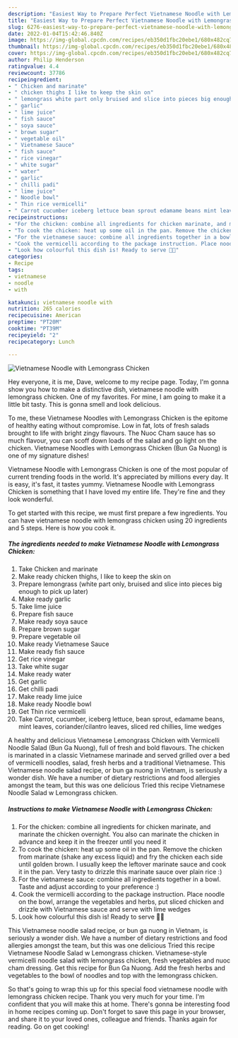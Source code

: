 ```yaml
---
description: "Easiest Way to Prepare Perfect Vietnamese Noodle with Lemongrass Chicken"
title: "Easiest Way to Prepare Perfect Vietnamese Noodle with Lemongrass Chicken"
slug: 6276-easiest-way-to-prepare-perfect-vietnamese-noodle-with-lemongrass-chicken
date: 2022-01-04T15:42:46.840Z
image: https://img-global.cpcdn.com/recipes/eb350d1fbc20ebe1/680x482cq70/vietnamese-noodle-with-lemongrass-chicken-recipe-main-photo.jpg
thumbnail: https://img-global.cpcdn.com/recipes/eb350d1fbc20ebe1/680x482cq70/vietnamese-noodle-with-lemongrass-chicken-recipe-main-photo.jpg
cover: https://img-global.cpcdn.com/recipes/eb350d1fbc20ebe1/680x482cq70/vietnamese-noodle-with-lemongrass-chicken-recipe-main-photo.jpg
author: Philip Henderson
ratingvalue: 4.4
reviewcount: 37786
recipeingredient:
- " Chicken and marinate"
- " chicken thighs I like to keep the skin on"
- " lemongrass white part only bruised and slice into pieces big enough to pick up later"
- " garlic"
- " lime juice"
- " fish sauce"
- " soya sauce"
- " brown sugar"
- " vegetable oil"
- " Vietnamese Sauce"
- " fish sauce"
- " rice vinegar"
- " white sugar"
- " water"
- " garlic"
- " chilli padi"
- " lime juice"
- " Noodle bowl"
- " Thin rice vermicelli"
- " Carrot cucumber iceberg lettuce bean sprout edamame beans mint leaves coriandercilantro leaves sliced red chillies lime wedges"
recipeinstructions:
- "For the chicken: combine all ingredients for chicken marinate, and marinate the chicken overnight. You also can marinate the chicken in advance and keep it in the freezer until you need it"
- "To cook the chicken: heat up some oil in the pan. Remove the chicken from marinate (shake any excess liquid) and fry the chicken each side until golden brown. I usually keep the leftover marinate sauce and cook it in the pan. Very tasty to drizzle this marinate sauce over plain rice :)"
- "For the vietnamese sauce: combine all ingredients together in a bowl. Taste and adjust according to your preference :)"
- "Cook the vermicelli according to the package instruction. Place noodle on the bowl, arrange the vegetables and herbs, put sliced chicken and drizzle with Vietnamese sauce and serve with lime wedges"
- "Look how colourful this dish is! Ready to serve 🤤😋"
categories:
- Recipe
tags:
- vietnamese
- noodle
- with

katakunci: vietnamese noodle with 
nutrition: 265 calories
recipecuisine: American
preptime: "PT20M"
cooktime: "PT39M"
recipeyield: "2"
recipecategory: Lunch

---
```



![Vietnamese Noodle with Lemongrass Chicken](https://img-global.cpcdn.com/recipes/eb350d1fbc20ebe1/680x482cq70/vietnamese-noodle-with-lemongrass-chicken-recipe-main-photo.jpg)

Hey everyone, it is me, Dave, welcome to my recipe page. Today, I'm gonna show you how to make a distinctive dish, vietnamese noodle with lemongrass chicken. One of my favorites. For mine, I am going to make it a little bit tasty. This is gonna smell and look delicious.

To me, these Vietnamese Noodles with Lemongrass Chicken is the epitome of healthy eating without compromise. Low in fat, lots of fresh salads brought to life with bright zingy flavours. The Nuoc Cham sauce has so much flavour, you can scoff down loads of the salad and go light on the chicken. Vietnamese Noodles with Lemongrass Chicken (Bun Ga Nuong) is one of my signature dishes!

Vietnamese Noodle with Lemongrass Chicken is one of the most popular of current trending foods in the world. It's appreciated by millions every day. It is easy, it's fast, it tastes yummy. Vietnamese Noodle with Lemongrass Chicken is something that I have loved my entire life. They're fine and they look wonderful.


To get started with this recipe, we must first prepare a few ingredients. You can have vietnamese noodle with lemongrass chicken using 20 ingredients and 5 steps. Here is how you cook it.

<!--inarticleads1-->

##### The ingredients needed to make Vietnamese Noodle with Lemongrass Chicken:

1. Take  Chicken and marinate
1. Make ready  chicken thighs, I like to keep the skin on
1. Prepare  lemongrass (white part only, bruised and slice into pieces big enough to pick up later)
1. Make ready  garlic
1. Take  lime juice
1. Prepare  fish sauce
1. Make ready  soya sauce
1. Prepare  brown sugar
1. Prepare  vegetable oil
1. Make ready  Vietnamese Sauce
1. Make ready  fish sauce
1. Get  rice vinegar
1. Take  white sugar
1. Make ready  water
1. Get  garlic
1. Get  chilli padi
1. Make ready  lime juice
1. Make ready  Noodle bowl
1. Get  Thin rice vermicelli
1. Take  Carrot, cucumber, iceberg lettuce, bean sprout, edamame beans, mint leaves, coriander/cilantro leaves, sliced red chillies, lime wedges


A healthy and delicious Vietnamese Lemongrass Chicken with Vermicelli Noodle Salad (Bun Ga Nuong), full of fresh and bold flavours. The chicken is marinated in a classic Vietnamese marinade and served grilled over a bed of vermicelli noodles, salad, fresh herbs and a traditional Vietnamese. This Vietnamese noodle salad recipe, or bun ga nuong in Vietnam, is seriously a wonder dish. We have a number of dietary restrictions and food allergies amongst the team, but this was one delicious Tried this recipe Vietnamese Noodle Salad w Lemongrass chicken. 

<!--inarticleads2-->

##### Instructions to make Vietnamese Noodle with Lemongrass Chicken:

1. For the chicken: combine all ingredients for chicken marinate, and marinate the chicken overnight. You also can marinate the chicken in advance and keep it in the freezer until you need it
1. To cook the chicken: heat up some oil in the pan. Remove the chicken from marinate (shake any excess liquid) and fry the chicken each side until golden brown. I usually keep the leftover marinate sauce and cook it in the pan. Very tasty to drizzle this marinate sauce over plain rice :)
1. For the vietnamese sauce: combine all ingredients together in a bowl. Taste and adjust according to your preference :)
1. Cook the vermicelli according to the package instruction. Place noodle on the bowl, arrange the vegetables and herbs, put sliced chicken and drizzle with Vietnamese sauce and serve with lime wedges
1. Look how colourful this dish is! Ready to serve 🤤😋


This Vietnamese noodle salad recipe, or bun ga nuong in Vietnam, is seriously a wonder dish. We have a number of dietary restrictions and food allergies amongst the team, but this was one delicious Tried this recipe Vietnamese Noodle Salad w Lemongrass chicken. Vietnamese-style vermicelli noodle salad with lemongrass chicken, fresh vegetables and nuoc cham dressing. Get this recipe for Bun Ga Nuong. Add the fresh herbs and vegetables to the bowl of noodles and top with the lemongrass chicken. 

So that's going to wrap this up for this special food vietnamese noodle with lemongrass chicken recipe. Thank you very much for your time. I'm confident that you will make this at home. There's gonna be interesting food in home recipes coming up. Don't forget to save this page in your browser, and share it to your loved ones, colleague and friends. Thanks again for reading. Go on get cooking!
